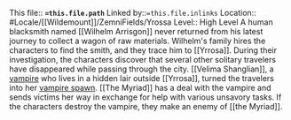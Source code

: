 This file:: **`=this.file.path`**
Linked by::`=this.file.inlinks`
Location:: #Locale/[[Wildemount]]/ZemniFields/Yrossa
Level:: High Level
A human blacksmith named [[Wilhelm Arrisgon]] never returned from his latest journey to collect a wagon of raw materials. Wilhelm's family hires the characters to find the smith, and they trace him to [[Yrrosa]]. During their investigation, the characters discover that several other solitary travelers have disappeared while passing through the city. [[Velima Shanglian]], a [vampire](https://www.dndbeyond.com/monsters/vampire) who lives in a hidden lair outside [[Yrrosa]], turned the travelers into her [vampire spawn](https://www.dndbeyond.com/monsters/vampire-spawn). [[The Myriad]] has a deal with the vampire and sends victims her way in exchange for help with various unsavory tasks. If the characters destroy the vampire, they make an enemy of [[the Myriad]].